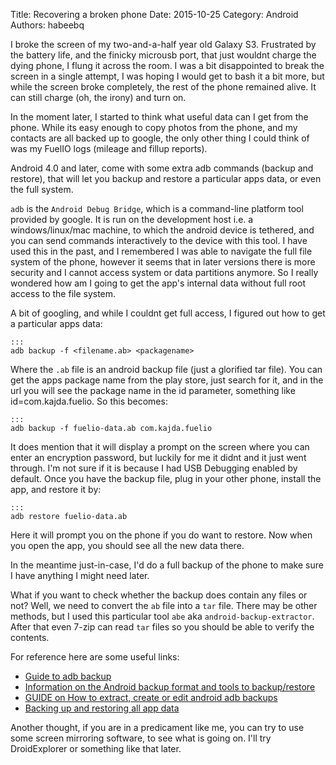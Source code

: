Title: Recovering a broken phone
Date: 2015-10-25
Category: Android
Authors: habeebq

I broke the screen of my two-and-a-half year old Galaxy S3. Frustrated by the battery life, and the finicky microusb port, that just wouldnt charge the dying phone, I flung it across the room. I was a bit disappointed to break the screen in a single attempt, I was hoping I would get to bash it a bit more, but while the screen broke completely, the rest of the phone remained alive. It can still charge (oh, the irony) and turn on.

In the moment later, I started to think what useful data can I get from the phone. While its easy enough to copy photos from the phone, and my contacts are all backed up to google, the only other thing I could think of was my FuelIO logs (mileage and fillup reports).

Android 4.0 and later, come with some extra adb commands (backup and restore), that will let you backup and restore a particular apps data, or even the full system.

`adb` is the `Android Debug Bridge`, which is a command-line platform tool provided by google. It is run on the development host i.e. a windows/linux/mac machine, to which the android device is tethered, and you can send commands interactively to the device with this tool. I have used this in the past, and I remembered I was able to navigate the full file system of the phone, however it seems that in later versions there is more security and I cannot access system or data partitions anymore. So I really wondered how am I going to get the app's internal data without full root access to the file system.

A bit of googling, and while I couldnt get full access, I figured out how to get a particular apps data:

	:::
	adb backup -f <filename.ab> <packagename>

Where the `.ab` file is an android backup file (just a glorified tar file). You can get the apps package name from the play store, just search for it, and in the url you will see the package name in the id parameter, something like id=com.kajda.fuelio. So this becomes:

	:::
	adb backup -f fuelio-data.ab com.kajda.fuelio

It does mention that it will display a prompt on the screen where you can enter an encryption password, but luckily for me it didnt and it just went through. I'm not sure if it is because I had USB Debugging enabled by default. Once you have the backup file, plug in your other phone, install the app, and restore it by:

	:::
	adb restore fuelio-data.ab

Here it will prompt you on the phone if you do want to restore. Now when you open the app, you should see all the new data there.

In the meantime just-in-case, I'd do a full backup of the phone to make sure I have anything I might need later.

What if you want to check whether the backup does contain any files or not? Well, we need to convert the `ab` file into a `tar` file. There may be other methods, but I used this particular tool `abe` aka `android-backup-extractor`. After that even 7-zip can read `tar` files so you should be able to verify the contents.

For reference here are some useful links:
-   [Guide to adb backup](http://forum.xda-developers.com/google-nexus-5/general/guide-backup-data-root-t2824790)
-   [Information on the Android backup format and tools to backup/restore](http://android.stackexchange.com/questions/28481/how-do-you-extract-an-apps-data-from-a-full-backup-made-through-adb-backup)
-   [GUIDE on How to extract, create or edit android adb backups](http://forum.xda-developers.com/showthread.php?t=2011811)
-   [Backing up and restoring all app data](http://www.less-broken.com/blog/2012/04/transferring-apps-and-data-from-one.html)

Another thought, if you are in a predicament like me, you can try to use some screen mirroring software, to see what is going on. I'll try DroidExplorer or something like that later.
